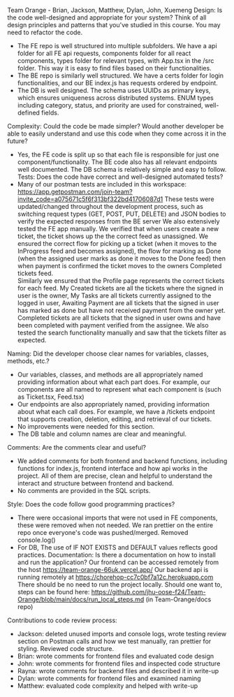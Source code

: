 Team Orange - Brian, Jackson, Matthew, Dylan, John, Xuemeng
Design: Is the code well-designed and appropriate for your system? Think of all design principles and patterns that you've studied in this course. You may need to refactor the code.
- The FE repo is well structured into multiple subfolders. We have a api folder for all FE api requests, components folder for all react components, types folder for relevant types, with App.tsx in the /src folder. This way it is easy to find files based on their functionalities.
- The BE repo is similarly well structured. We have a certs folder for login functionalities, and our BE index.js has requests ordered by endpoint.
- The DB is well designed. The schema uses UUIDs as primary keys, which ensures uniqueness across distributed systems. ENUM types including category, status, and priority are used for constrained, well-defined fields.

Complexity: Could the code be made simpler? Would another developer be able to easily understand and use this code when they come across it in the future?
- Yes, the FE code is split up so that each file is responsible for just one component/functionality.
  The BE code also has all relevant endpoints well documented.
  The DB schema is relatively simple and easy to follow.
  Tests: Does the code have correct and well-designed automated tests?
- Many of our postman tests are included in this workspace:
  https://app.getpostman.com/join-team?invite_code=a075671c5f6f313bf322bd41706087d1
  These tests were updated/changed throughout the development process, such as switching request types (GET, POST, PUT, DELETE) and JSON bodies to verify the expected responses from the BE server
  We also extensively tested the FE app manually. We verified that when users create a new ticket, the ticket shows up the the correct feed as unassigned. We ensured the correct flow for picking up a ticket (when it moves to the InProgress feed and becomes assigned), the flow for marking as Done (when the assigned user marks as done it moves to the Done feed) then when payment is confirmed the ticket moves to the owners Completed tickets feed.  
  Similarly we ensured that the Profile page represents the correct tickets for each feed. My Created tickets are all the tickets where the signed in user is the owner, My Tasks are all tickets currently assigned to the logged in user, Awaiting Payment are all tickets that the signed in user has marked as done but have not received payment from the owner yet. Completed tickets are all tickets that the signed in user owns and have been completed with payment verified from the assignee.
  We also tested the search functionality manually and saw that the tickets filter as expected.

Naming: Did the developer choose clear names for variables, classes, methods, etc.?
- Our variables, classes, and methods are all appropriately named providing information about what each part does. For example, our components are all named to represent what each component is (such as Ticket.tsx, Feed.tsx)
- Our endpoints are also appropriately named, providing information about what each call does. For example, we have a /tickets endpoint that supports creation, deletion, editing, and retrieval of our tickets.
- No improvements were needed for this section.
- The DB table and column names are clear and meaningful.


Comments: Are the comments clear and useful?
- We added comments for both frontend and backend functions, including functions for index.js, frontend interface and how api works in the project. All of them are precise, clean and helpful to understand the interact and structure between frontend and backend.
- No comments are provided in the SQL scripts.


Style: Does the code follow good programming practices?
- There were occasional imports that were not used in FE components, these were removed when not needed.
  We ran prettier on the entire repo once everyone's code was pushed/merged.
  Removed console.log()
- For DB, The use of IF NOT EXISTS and DEFAULT values reflects good practices.
  Documentation: Is there a documentation on how to install and run the application?
  Our frontend can be accessed remotely from the host https://team-orange-66uk.vercel.app/
  Our backend api is running remotely at https://chorehop-cc7c0bf7a12c.herokuapp.com
  There should be no need to run the project locally.
  Should one want to, steps can be found here: https://github.com/jhu-oose-f24/Team-Orange/blob/main/docs/run_local_steps.md
  (in Team-Orange/docs repo)

Contributions to code review process:
- Jackson: deleted unused imports and console logs, wrote testing review section on Postman calls and how we test manually, ran prettier for styling. Reviewed code structure.
- Brian: wrote comments for frontend files and evaluated code design
- John: wrote comments for frontend files and inspected code structure
- Rayna: wrote comments for backend files and described it in write-up
- Dylan: wrote comments for frontend files and examined naming
- Matthew: evaluated code complexity and helped with write-up